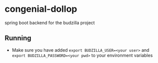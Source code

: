 # congenial-dollop
spring boot backend for the budzilla project

## Running
* Make sure you have added `export BUDZILLA_USER=<your user>` and  `export BUDZILLA_PASSWORD=<your pwd>` to your environment variables
